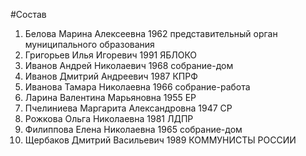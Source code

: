 #Состав
1. Белова Марина Алексеевна 1962 представительный орган муниципального образования
2. Григорьев Илья Игоревич 1991 ЯБЛОКО
3. Иванов Андрей Николаевич 1968 собрание-дом
4. Иванов Дмитрий Андреевич 1987 КПРФ
5. Иванова Тамара Николаевна 1966 собрание-работа
6. Ларина Валентина Марьяновна 1955 ЕР
7. Пчелиниева Маргарита Александровна 1947 СР
8. Рожкова Ольга Николаевна 1981 ЛДПР
9. Филиппова Елена Николаевна 1965 собрание-дом
10. Щербаков Дмитрий Васильевич 1989 КОММУНИСТЫ РОССИИ
